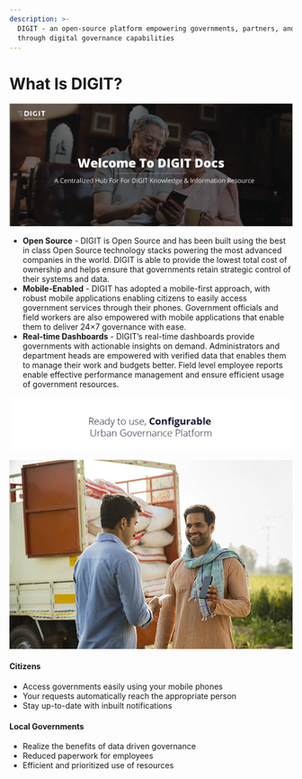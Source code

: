 ```yaml
---
description: >-
  DIGIT - an open-source platform empowering governments, partners, and citizens
  through digital governance capabilities
---
```


# What Is DIGIT?

![](.gitbook/assets/digit-website-03.png)

* **Open Source** - DIGIT is Open Source and has been built using the best in class Open Source technology stacks powering the most advanced companies in the world. DIGIT is able to provide the lowest total cost of ownership and helps ensure that governments retain strategic control of their systems and data. 
* **Mobile-Enabled** - DIGIT has adopted a mobile-first approach, with robust mobile applications enabling citizens to easily access government services through their phones. Government officials and field workers are also empowered with mobile applications that enable them to deliver 24×7 governance with ease.
* **Real-time Dashboards** - DIGIT’s real-time dashboards provide governments with actionable insights on demand. Administrators and department heads are empowered with verified data that enables them to manage their work and budgets better. Field level employee reports enable effective performance management and ensure efficient usage of government resources.

![](.gitbook/assets/digit-website_-05.png)

![DIGIT - Enabling &amp; Empowering Citizens ](.gitbook/assets/220-sm769252.jpg)

#### **Citizens**

* Access governments easily using your mobile phones
* Your requests automatically reach the appropriate person
* Stay up-to-date with inbuilt notifications

#### **Local Governments**

* Realize the benefits of data driven governance
* Reduced paperwork for employees
* Efficient and prioritized use of resources



